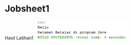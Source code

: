 # Jobsheet1
Hasil Latihan1
![alt text](https://github.com/aulyaaa/Jobsheet1/blob/master/hellot.PNG)
